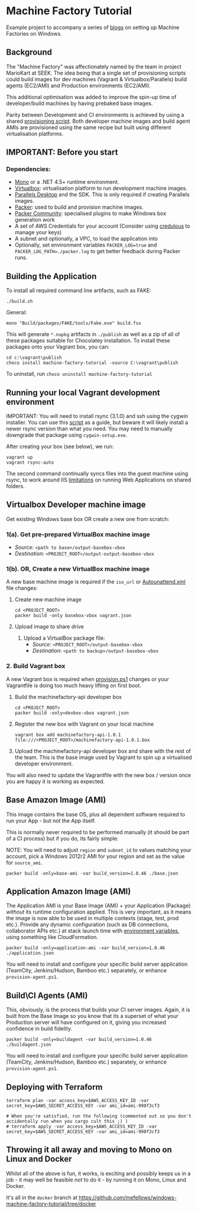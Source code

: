 # Machine Factory Tutorial

Example project to accompany a series of [blogs](http://www.onegeek.com.au/articles/machine-factories-part1-vagrant) on setting up Machine Factories on Windows.

## Background

The "Machine Factory" was affectionately named by the team in project MarioKart at SEEK. The idea being that a single set of provisioning scripts could build images for dev machines (Vagrant & Virtualbox/Parallels) build agents (EC2/AMI) and Production environments (EC2/AMI).

This additional optimisation was added to improve the spin-up time of developer/build machines by having prebaked base images.

Parity between Development and CI environments is achieved by using a shared [provisioning script](machine-factory/scripts/provision.ps1). Both developer machine images and build agent AMIs are provisioned using the same recipe but built using different virtualisation platforms.

## IMPORTANT: Before you start

### Dependencies:

- [Mono](www.mono-project.com/) or a .NET 4.5+ runtime environment.
- [Virtualbox](https://www.virtualbox.org/wiki/Downloads): virtualisation platform to run development machine images.
- [Parallels Desktop](http://www.parallels.com/au/products/desktop/download/) and the SDK. This is only required if creating Parallels images.
- [Packer](https://packer.io/): used to build and provision machine images.
- [Packer Community](https://github.com/packer-community/packer-windows-plugins): specialised plugins to make Windows box generation work
- A set of AWS Credentials for your account (Consider using [credulous](https://github.com/realestate-com-au/credulous) to manage your keys)
- A subnet and optionally, a VPC, to load the application into
- Optionally, set environment variables `PACKER_LOG=true` and `PACKER_LOG_PATH=./packer.log` to get better feedback during Packer runs.

## Building the Application

To install all required command line artifacts, such as FAKE:

```
./build.sh
```

General:

```
mono "Build/packages/FAKE/tools/Fake.exe" build.fsx
```

This will generate `*.nupkg` artifacts in `./publish` as well as a zip of all of these packages suitable for Chocolatey installation. To install these packages onto your Vagrant box, you can:

```
cd c:\vagrant\publish
choco install machine-factory-tutorial -source C:\vagrant\publish
```

To uninstall, run `choco uninstall machine-factory-tutorial`

## Running your local Vagrant development environment

IMPORTANT: You will need to install rsync (3.1.0) and ssh using the cygwin installer. You can use this [script](https://gist.github.com/mefellows/c892feb4c28442f87a76) as a guide, but beware it will likely install a newer rsync version than what you need. You may need to manually downgrade that package using `cygwin-setup.exe`.

After creating your box (see below), we run:

```
vagrant up
vagrant rsync-auto
```

The second command continually syncs files into the guest machine using rsync, to work around IIS [limitations](stackoverflow.com/questions/22636106/iis-application-using-shared-folder-in-virtualbox-vm/26709664) on running Web Applications on shared folders.

## Virtualbox Developer machine image

Get existing Windows base box OR create a new one from scratch:

### 1(a). Get pre-prepared VirtualBox machine image

- *Source:* `<path to base>/output-basebox-vbox`
- *Destination:* `<PROJECT_ROOT>/output-output-basebox-vbox`

### 1(b). OR, Create a new VirtualBox machine image

A new base machine image is required if the `iso_url` or [Autounattend.xml](answer_files/2012_r2/Autounattend.xml) file changes:

1. Create new machine image

    ```
    cd <PROJECT_ROOT>
    packer build -only basebox-vbox vagrant.json
    ```
1. Upload image to share drive
    1. Upload a VirtualBox package file:
        - *Source:* `<PROJECT_ROOT>/output-basebox-vbox`
        - *Destination:* `<path to backup>/output-basebox-vbox`

### 2. Build Vagrant box

A new Vagrant box is required when [provision.ps1](scripts/provision.ps1) changes or your Vagrantfile is doing too much heavy lifting on first boot.

1. Build the machinefactory-api developer box

    ```
    cd <PROJECT_ROOT>
    packer build -only=devbox-vbox vagrant.json
    ```

1. Register the new box with Vagrant on your local machine

    ```
    vagrant box add machinefactory-api-1.0.1 file:///<PROJECT_ROOT>/machinefactory-api-1.0.1.box
    ```

1. Upload the machinefactory-api developer box and share with the rest of the team.  This is the base image used by Vagrant to spin up a virtualised developer environment.

You will also need to update the Vagrantfile with the new box / version once you are happy it is working as expected.

## Base Amazon Image (AMI)

This image contains the base OS, plus all dependent software required to run your App - but not the App itself.

This is normally never required to be performed manually (it should be part of a CI process) but if you do, its fairly simple:

NOTE: You will need to adjust `region` and `subnet_id` to values matching your account, pick a Windows 2012r2 AMI for your region and set as the value for `source_ami`.

```
packer build -only=base-ami -var build_version=1.0.46 ./base.json
```

## Application Amazon Image (AMI)

The Application AMI is your Base Image (AMI) + your Application (Package) *without* its runtime configuration applied. This is very important, as it means the image is now able to be used in multiple contexts (stage, test, prod etc.). Provide any dynamic configuration (such as DB connections, collaborator APIs etc.) at stack launch time with [environment variables](http://12factor.net/config), using something like CloudFormation.

```
packer build -only=application-ami -var build_version=1.0.46 ./application.json
```

You will need to install and configure your specific build server application (TeamCity, Jenkins/Hudson, Bamboo etc.) separately, or enhance `provision-agent.ps1`.

## Build\CI Agents (AMI)

This, obviously, is the process that builds your CI server images. Again, it is built from the Base Image so you know that its a superset of what your Production server will have configured on it, giving you increased confidence in build fidelity.

```
packer build -only=buildagent -var build_version=1.0.46 ./buildagent.json
```

You will need to install and configure your specific build server application (TeamCity, Jenkins/Hudson, Bamboo etc.) separately, or enhance `provision-agent.ps1`.

## Deploying with Terraform

```
terraform plan -var access_key=$AWS_ACCESS_KEY_ID -var secret_key=$AWS_SECRET_ACCESS_KEY -var ami_id=ami-990f3cf3

# When you're satisfied, run the following (commented out so you don't accidentally run when you cargo cult this ;) )
# terraform apply -var access_key=$AWS_ACCESS_KEY_ID -var secret_key=$AWS_SECRET_ACCESS_KEY -var ami_id=ami-990f3cf3
```

## Throwing it all away and moving to Mono on Linux and Docker

Whilst all of the above is fun, it works, is exciting and possibly keeps us in a job - it may well be feasible _not_ to do it - by running it on Mono, Linux and Docker.

It's all in the `docker` branch at https://github.com/mefellows/windows-machine-factory-tutorial/tree/docker
